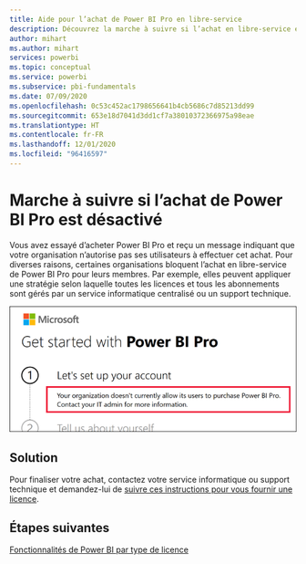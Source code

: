 ```yaml
---
title: Aide pour l’achat de Power BI Pro en libre-service
description: Découvrez la marche à suivre si l’achat en libre-service est désactivé. Impossible d’acheter Power BI Pro pour le service Power BI.
author: mihart
ms.author: mihart
services: powerbi
ms.topic: conceptual
ms.service: powerbi
ms.subservice: pbi-fundamentals
ms.date: 07/09/2020
ms.openlocfilehash: 0c53c452ac1798656641b4cb5686c7d85213dd99
ms.sourcegitcommit: 653e18d7041d3dd1cf7a38010372366975a98eae
ms.translationtype: HT
ms.contentlocale: fr-FR
ms.lasthandoff: 12/01/2020
ms.locfileid: "96416597"
---
```

# <a name="what-to-do-if-purchasing-power-bi-pro-is-disabled"></a>Marche à suivre si l’achat de Power BI Pro est désactivé

Vous avez essayé d’acheter Power BI Pro et reçu un message indiquant que votre organisation n’autorise pas ses utilisateurs à effectuer cet achat. Pour diverses raisons, certaines organisations bloquent l’achat en libre-service de Power BI Pro pour leurs membres.  Par exemple, elles peuvent appliquer une stratégie selon laquelle toutes les licences et tous les abonnements sont gérés par un service informatique centralisé ou un support technique. 

![Capture d’écran montrant le message d’erreur qui s’affiche après la sélection de l’option de configuration de votre compte](media/service-self-service-purchase-help/power-bi-error.png)

## <a name="solution"></a>Solution
Pour finaliser votre achat, contactez votre service informatique ou support technique et demandez-lui de [suivre ces instructions pour vous fournir une licence](../admin/service-admin-manage-licenses.md).

## <a name="next-steps"></a>Étapes suivantes
[Fonctionnalités de Power BI par type de licence](service-features-license-type.md)